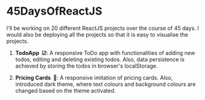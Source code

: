 # 45DaysOfReactJS

I'll be working on 20 different ReactJS projects over the course of 45 days. I would also be deploying all the projects so that it is easy to visualise the projects.

1. **TodoApp &nbsp;☑**: A responsive ToDo app with functionalities of adding new todos, editing and deleting existing todos. Also, data persistence is achieved by storing the todos in browser's localStorage.

2. **Pricing Cards &nbsp;💸**: A responsive imitation of pricing cards. Also, introduced dark theme, where text colours and background colours are changed based on the theme activated.